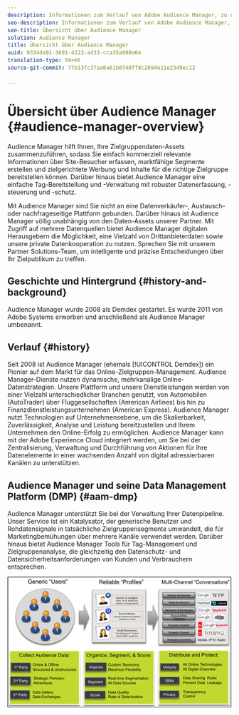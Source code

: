 ```yaml
---
description: Informationen zum Verlauf von Adobe Audience Manager, zu den erfassten Datentypen, zur Segmentierung, Berichterstellung und mehr.
seo-description: Informationen zum Verlauf von Adobe Audience Manager, zu den erfassten Datentypen, zur Segmentierung, Berichterstellung und mehr.
seo-title: Übersicht über Audience Manager
solution: Audience Manager
title: Übersicht über Audience Manager
uuid: 9334da91-3691-4223-a433-cca35a980a6e
translation-type: tm+mt
source-git-commit: 77b13fc37aa0a61b0740ff8c2694e11e2349ec12

---
```



# Übersicht über Audience Manager {#audience-manager-overview}

Audience Manager hilft Ihnen, Ihre Zielgruppendaten-Assets zusammenzuführen, sodass Sie einfach kommerziell relevante Informationen über Site-Besucher erfassen, marktfähige Segmente erstellen und zielgerichtete Werbung und Inhalte für die richtige Zielgruppe bereitstellen können. Darüber hinaus bietet Audience Manager eine einfache Tag-Bereitstellung und -Verwaltung mit robuster Datenerfassung, -steuerung und -schutz.

Mit Audience Manager sind Sie nicht an eine Datenverkäufer-, Austausch- oder nachfrageseitige Plattform gebunden. Darüber hinaus ist Audience Manager völlig unabhängig von den Daten-Assets unserer Partner. Mit Zugriff auf mehrere Datenquellen bietet Audience Manager digitalen Herausgebern die Möglichkeit, eine Vielzahl von Drittanbieterdaten sowie unsere private Datenkooperation zu nutzen. Sprechen Sie mit unserem Partner Solutions-Team, um intelligente und präzise Entscheidungen über Ihr Zielpublikum zu treffen.

## Geschichte und Hintergrund {#history-and-background}

Audience Manager wurde 2008 als Demdex gestartet. Es wurde 2011 von Adobe Systems erworben und anschließend als Audience Manager umbenannt.

## Verlauf {#history}

Seit 2008 ist Audience Manager (ehemals [!UICONTROL Demdex]) ein Pionier auf dem Markt für das Online-Zielgruppen-Management. Audience Manager-Dienste nutzen dynamische, mehrkanalige Online-Datenstrategien. Unsere Plattform und unsere Dienstleistungen werden von einer Vielzahl unterschiedlicher Branchen genutzt, von Automobilen (AutoTrader) über Fluggesellschaften (American Airlines) bis hin zu Finanzdienstleistungsunternehmen (American Express). Audience Manager nutzt Technologien auf Unternehmensebene, um die Skalierbarkeit, Zuverlässigkeit, Analyse und Leistung bereitzustellen und Ihrem Unternehmen den Online-Erfolg zu ermöglichen. Audience Manager kann mit der Adobe Experience Cloud integriert werden, um Sie bei der Zentralisierung, Verwaltung und Durchführung von Aktionen für Ihre Datenelemente in einer wachsenden Anzahl von digital adressierbaren Kanälen zu unterstützen.

## Audience Manager und seine Data Management Platform (DMP) {#aam-dmp}

Audience Manager unterstützt Sie bei der Verwaltung Ihrer Datenpipeline. Unser Service ist ein Katalysator, der generische Benutzer und Rohdatensignale in tatsächliche Zielgruppensegmente umwandelt, die für Marketingbemühungen über mehrere Kanäle verwendet werden. Darüber hinaus bietet Audience Manager Tools für Tag-Management und Zielgruppenanalyse, die gleichzeitig den Datenschutz- und Datensicherheitsanforderungen von Kunden und Verbrauchern entsprechen.

![](assets/am_overview_80.png)
